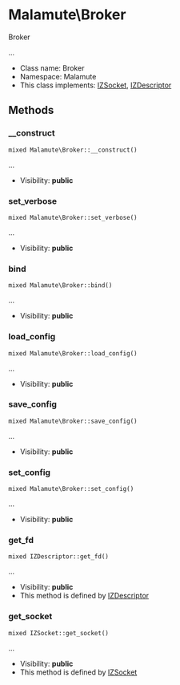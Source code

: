 Malamute\Broker
===============

Broker

...


* Class name: Broker
* Namespace: Malamute
* This class implements: [IZSocket](IZSocket.md), [IZDescriptor](IZDescriptor.md)






Methods
-------


### __construct

    mixed Malamute\Broker::__construct()



...

* Visibility: **public**




### set_verbose

    mixed Malamute\Broker::set_verbose()



...

* Visibility: **public**




### bind

    mixed Malamute\Broker::bind()



...

* Visibility: **public**




### load_config

    mixed Malamute\Broker::load_config()



...

* Visibility: **public**




### save_config

    mixed Malamute\Broker::save_config()



...

* Visibility: **public**




### set_config

    mixed Malamute\Broker::set_config()



...

* Visibility: **public**




### get_fd

    mixed IZDescriptor::get_fd()



...

* Visibility: **public**
* This method is defined by [IZDescriptor](IZDescriptor.md)




### get_socket

    mixed IZSocket::get_socket()



...

* Visibility: **public**
* This method is defined by [IZSocket](IZSocket.md)



